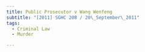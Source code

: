 ```yaml
---
title: Public Prosecutor v Wang Wenfeng 
subtitle: "[2011] SGHC 208 / 20\_September\_2011"
tags:
  - Criminal Law
  - Murder

---
```


